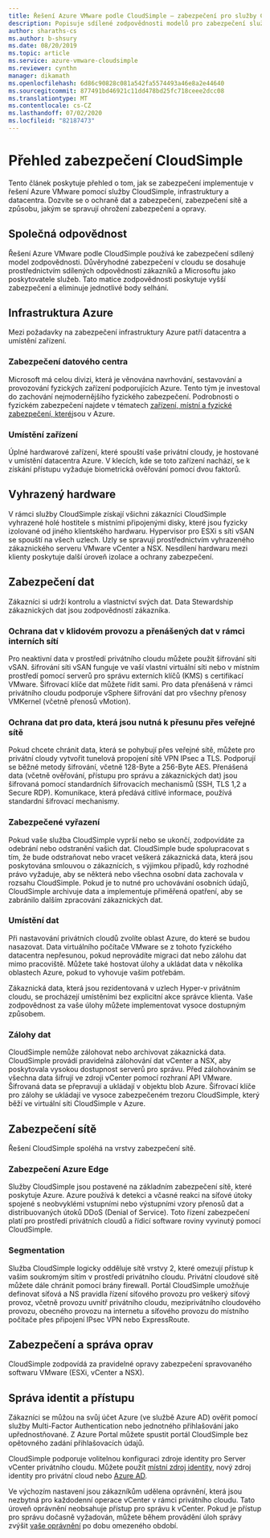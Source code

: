 ```yaml
---
title: Řešení Azure VMware podle CloudSimple – zabezpečení pro služby CloudSimple
description: Popisuje sdílené zodpovědnosti modelů pro zabezpečení služeb CloudSimple Services.
author: sharaths-cs
ms.author: b-shsury
ms.date: 08/20/2019
ms.topic: article
ms.service: azure-vmware-cloudsimple
ms.reviewer: cynthn
manager: dikamath
ms.openlocfilehash: 6d86c90828c081a542fa5574493a46e8a2e44640
ms.sourcegitcommit: 877491bd46921c11dd478bd25fc718ceee2dcc08
ms.translationtype: MT
ms.contentlocale: cs-CZ
ms.lasthandoff: 07/02/2020
ms.locfileid: "82187473"
---
```

# <a name="cloudsimple-security-overview"></a>Přehled zabezpečení CloudSimple

Tento článek poskytuje přehled o tom, jak se zabezpečení implementuje v řešení Azure VMware pomocí služby CloudSimple, infrastruktury a datacentra. Dozvíte se o ochraně dat a zabezpečení, zabezpečení sítě a způsobu, jakým se spravují ohrožení zabezpečení a opravy.

## <a name="shared-responsibility"></a>Společná odpovědnost

Řešení Azure VMware podle CloudSimple používá ke zabezpečení sdílený model zodpovědnosti. Důvěryhodné zabezpečení v cloudu se dosahuje prostřednictvím sdílených odpovědností zákazníků a Microsoftu jako poskytovatele služeb. Tato matice zodpovědnosti poskytuje vyšší zabezpečení a eliminuje jednotlivé body selhání.

## <a name="azure-infrastructure"></a>Infrastruktura Azure

Mezi požadavky na zabezpečení infrastruktury Azure patří datacentra a umístění zařízení.

### <a name="datacenter-security"></a>Zabezpečení datového centra

Microsoft má celou divizi, která je věnována navrhování, sestavování a provozování fyzických zařízení podporujících Azure. Tento tým je investoval do zachování nejmodernějšího fyzického zabezpečení. Podrobnosti o fyzickém zabezpečení najdete v tématech [zařízení, místní a fyzické zabezpečení, které](../security/azure-physical-security.md)jsou v Azure.

### <a name="equipment-location"></a>Umístění zařízení

Úplné hardwarové zařízení, které spouští vaše privátní cloudy, je hostované v umístění datacentra Azure.  V klecích, kde se toto zařízení nachází, se k získání přístupu vyžaduje biometrická ověřování pomocí dvou faktorů.

## <a name="dedicated-hardware"></a>Vyhrazený hardware

V rámci služby CloudSimple získají všichni zákazníci CloudSimple vyhrazené holé hostitele s místními připojenými disky, které jsou fyzicky izolované od jiného klientského hardwaru. Hypervisor pro ESXi s síti vSAN se spouští na všech uzlech. Uzly se spravují prostřednictvím vyhrazeného zákaznického serveru VMware vCenter a NSX. Nesdílení hardwaru mezi klienty poskytuje další úroveň izolace a ochrany zabezpečení.

## <a name="data-security"></a>Zabezpečení dat

Zákazníci si udrží kontrolu a vlastnictví svých dat. Data Stewardship zákaznických dat jsou zodpovědností zákazníka.

### <a name="data-protection-for-data-at-rest-and-data-in-motion-within-internal-networks"></a>Ochrana dat v klidovém provozu a přenášených dat v rámci interních sítí

Pro neaktivní data v prostředí privátního cloudu můžete použít šifrování síti vSAN. šifrování síti vSAN funguje ve vaší vlastní virtuální síti nebo v místním prostředí pomocí serverů pro správu externích klíčů (KMS) s certifikací VMware.  Šifrovací klíče dat můžete řídit sami. Pro data přenášená v rámci privátního cloudu podporuje vSphere šifrování dat pro všechny přenosy VMKernel (včetně přenosů vMotion).

### <a name="data-protection-for-data-that-is-required-to-move-through-public-networks"></a>Ochrana dat pro data, která jsou nutná k přesunu přes veřejné sítě

Pokud chcete chránit data, která se pohybují přes veřejné sítě, můžete pro privátní cloudy vytvořit tunelová propojení sítě VPN IPsec a TLS. Podporují se běžné metody šifrování, včetně 128-Byte a 256-Byte AES. Přenášená data (včetně ověřování, přístupu pro správu a zákaznických dat) jsou šifrovaná pomocí standardních šifrovacích mechanismů (SSH, TLS 1,2 a Secure RDP). Komunikace, která předává citlivé informace, používá standardní šifrovací mechanismy.

### <a name="secure-disposal"></a>Zabezpečené vyřazení

Pokud vaše služba CloudSimple vyprší nebo se ukončí, zodpovídáte za odebrání nebo odstranění vašich dat. CloudSimple bude spolupracovat s tím, že bude odstraňovat nebo vracet veškerá zákaznická data, která jsou poskytována smlouvou o zákaznících, s výjimkou případů, kdy rozhodné právo vyžaduje, aby se některá nebo všechna osobní data zachovala v rozsahu CloudSimple. Pokud je to nutné pro uchovávání osobních údajů, CloudSimple archivuje data a implementuje přiměřená opatření, aby se zabránilo dalším zpracování zákaznických dat.

### <a name="data-location"></a>Umístění dat

Při nastavování privátních cloudů zvolíte oblast Azure, do které se budou nasazovat. Data virtuálního počítače VMware se z tohoto fyzického datacentra nepřesunou, pokud neprovádíte migraci dat nebo zálohu dat mimo pracoviště. Můžete také hostovat úlohy a ukládat data v několika oblastech Azure, pokud to vyhovuje vašim potřebám.

Zákaznická data, která jsou rezidentovaná v uzlech Hyper-v privátním cloudu, se procházejí umístěními bez explicitní akce správce klienta. Vaše zodpovědnost za vaše úlohy můžete implementovat vysoce dostupným způsobem.

### <a name="data-backups"></a>Zálohy dat

CloudSimple nemůže zálohovat nebo archivovat zákaznická data. CloudSimple provádí pravidelná zálohování dat vCenter a NSX, aby poskytovala vysokou dostupnost serverů pro správu. Před zálohováním se všechna data šifrují ve zdroji vCenter pomocí rozhraní API VMware. Šifrovaná data se přepravují a ukládají v objektu blob Azure. Šifrovací klíče pro zálohy se ukládají ve vysoce zabezpečeném trezoru CloudSimple, který běží ve virtuální síti CloudSimple v Azure.

## <a name="network-security"></a>Zabezpečení sítě

Řešení CloudSimple spoléhá na vrstvy zabezpečení sítě.

### <a name="azure-edge-security"></a>Zabezpečení Azure Edge

Služby CloudSimple jsou postavené na základním zabezpečení sítě, které poskytuje Azure. Azure používá k detekci a včasné reakci na síťové útoky spojené s neobvyklémi vstupními nebo výstupními vzory přenosů dat a distribuovaných útoků DDoS (Denial of Service). Toto řízení zabezpečení platí pro prostředí privátních cloudů a řídicí software roviny vyvinutý pomocí CloudSimple.

### <a name="segmentation"></a>Segmentation

Služba CloudSimple logicky odděluje sítě vrstvy 2, které omezují přístup k vašim soukromým sítím v prostředí privátního cloudu. Privátní cloudové sítě můžete dále chránit pomocí brány firewall. Portál CloudSimple umožňuje definovat síťová a NS pravidla řízení síťového provozu pro veškerý síťový provoz, včetně provozu uvnitř privátního cloudu, meziprivátního cloudového provozu, obecného provozu na internetu a síťového provozu do místního počítače přes připojení IPsec VPN nebo ExpressRoute.

## <a name="vulnerability-and-patch-management"></a>Zabezpečení a správa oprav

CloudSimple zodpovídá za pravidelné opravy zabezpečení spravovaného softwaru VMware (ESXi, vCenter a NSX).

## <a name="identity-and-access-management"></a>Správa identit a přístupu

Zákazníci se můžou na svůj účet Azure (ve službě Azure AD) ověřit pomocí služby Multi-Factor Authentication nebo jednotného přihlašování jako upřednostňované. Z Azure Portal můžete spustit portál CloudSimple bez opětovného zadání přihlašovacích údajů.

CloudSimple podporuje volitelnou konfiguraci zdroje identity pro Server vCenter privátního cloudu. Můžete použít [místní zdroj identity](set-vcenter-identity.md), nový zdroj identity pro privátní cloud nebo [Azure AD](azure-ad.md).

Ve výchozím nastavení jsou zákazníkům udělena oprávnění, která jsou nezbytná pro každodenní operace vCenter v rámci privátního cloudu. Tato úroveň oprávnění neobsahuje přístup pro správu k vCenter. Pokud je přístup pro správu dočasně vyžadován, můžete během provádění úloh správy zvýšit [vaše oprávnění](escalate-private-cloud-privileges.md) po dobu omezeného období.

